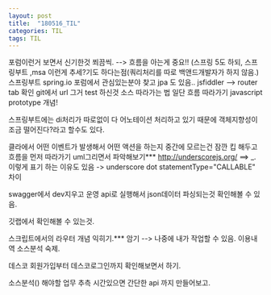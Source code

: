 ```yaml
---
layout: post
title:  "180516_TIL"
categories: TIL
tags: TIL
---
```




포럼이런거 보면서 신기한것 쬐끔씩. --> 흐름을 아는게 중요!!
(스프링 5도 하되, 스프링부트 ,msa 이런게 추세?기도 하다는점(쿼리처리를 따로 백앤드개발자가 하지 않음.)
스프링부트 spring.io 포럼에서 관심있는분야 찾고
jpa 도 있음..
jsfiddler --> router tab 확인
git에서 url 그거 test 하신것
소스 따라가는 법
일단 흐름 따라가기
javascript prototype 개념!

스프링부트에는 di처리가 따로없이 다 어노테이션 처리하고 있기 때문에
객체지향성이 조금 떨어진다?라고 할수도 있다.

클라에서 어떤 이벤트가 발생해서 어떤 액션을 하는지
중간에 모르는건 잠깐 킵 해두고 흐름을 먼저 따라가기
uml그리면서 파악해보기***
http://underscorejs.org/ ==> _. 이렇게 표기 하는 이유도 있음 -> underscore dot
statementType="CALLABLE" 차이


swagger에서 dev지우고 운영 api로 실행해서 json데이터 파싱되는것 확인해볼 수 있음.

깃랩에서 확인해볼 수 있는것.

스크립트에서의 라우터 개념 익히기.*** 암기 --> 나중에 내가 작업할 수 있음.
이용내역 소스분석 숙제.

데스코 회원가입부터 
데스코로그인까지 확인해보면서 하기.

소스분석()
해야할 업무 추측
시간있으면 간단한 api 까지 만들어보고.